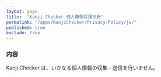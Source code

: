 ```yaml
---
layout: page
title:  "Kanji Checker 個人情報保護方針"
permalink: "/apps/KanjiChecker/Privacy-Policy/ja/"
published: true
exclude: true
---
```


### 内容

Kanji Checker は、いかなる個人情報の収集・送信を行いません。
